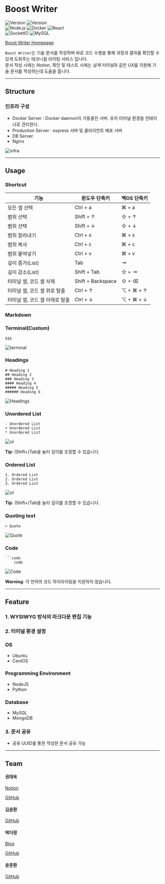 # Boost Writer

<p>
  <img alt="Version" src="https://img.shields.io/badge/version-0.5.0-red.svg?cacheSeconds=2592000" />
  <img alt="Version" src="https://img.shields.io/node/v/react" />
  <img src="https://user-images.githubusercontent.com/7288322/32581402-b7e79c80-c54e-11e7-8650-ba6a944ada4b.png" alt="" style="max-width:100%;">
  <br>
  <img alt="Node.js" src="https://img.shields.io/badge/Node.js-black?logo=Node.js&logoColor=green" />
  <img alt="Docker" src="https://img.shields.io/badge/Docker-black?logo=Docker&logoColor=1488C6" />
  <img alt="React" src="https://img.shields.io/badge/React.js-black?logo=React&logoColor=61DAFB" />
  <br>
  <img alt="SocketIO" src="https://img.shields.io/badge/Socket.io-black?logo=socket.io" />
  <img alt="MySQL" src="https://img.shields.io/badge/Mysql-black?logo=mysql" />
  
</p>

[Boost Writer Homepage](https://boostwriter.stenrine.com)

`Boost Writer`는 기술 문서를 작성하며 바로 코드 수행을 통해 과정과 결과를 확인할 수 있게 도와주는 테크니컬 라이팅 서비스 입니다.  
문서 작성 시에는 _Notion_, 확인 및 테스트 시에는 *실제 터미널*과 같은 UX를 지원해 기술 문서를 작성하는데 도움을 줍니다.

---

## Structure

### 인프라 구성

- Docker Server : Docker daemon이 가동중인 서버. 유저 터미널 환경을 컨테이너로 관리한다.
- Production Server : express 서버 및 클라이언트 배포 서버
- DB Server
- Nginx

![infra](https://user-images.githubusercontent.com/26639508/71149453-f2e58b80-2271-11ea-8c84-5437226f4cd0.jpg)

---

## Usage

### **Shortcut**

| 기능                           | 윈도우 단축키     | 맥OS 단축키 |
| ------------------------------ | ----------------- | ----------- |
| 모든 셀 선택                   | Ctrl + a          | ⌘ + a       |
| 범위 선택                      | Shift + ↑         | ⇧ + ↑       |
| 범위 선택                      | Shift + ↓         | ⇧ + ↓       |
| 범위 잘라내기                  | Ctrl + x          | ⌘ + x       |
| 범위 복사                      | Ctrl + c          | ⌘ + c       |
| 범위 붙여넣기                  | Ctrl + v          | ⌘ + v       |
| 깊이 증가(List)                | Tab               | ⇥           |
| 깊이 감소(List)                | Shift + Tab       | ⇧ + ⇥       |
| 터미널 셀, 코드 셀 삭제        | Shift + Backspace | ⇧ + ⌫       |
| 터미널 셀, 코드 셀 위로 탈출   | Ctrl + ↑          | ⌥ + ⌘ + ↑   |
| 터미널 셀, 코드 셀 아래로 탈출 | Ctrl + ↓          | ⌥ + ⌘ + ↓   |

### **Markdown**

### Terminal(Custom)

```
$$$
```

![terminal](https://user-images.githubusercontent.com/26639508/71147099-0a6d4600-226b-11ea-93a3-86c1fdecc73f.gif)

### Headings

```
# Heading 1
## Heading 2
### Heading 3
#### Heading 4
##### Heading 5
###### Heading 6
```

![Headings](https://user-images.githubusercontent.com/26639508/71147100-0a6d4600-226b-11ea-89b2-77fb66a861df.gif)

### Unordered List

```
- Unordered List
+ Unordered List
* Unordered List
```

![ul](https://user-images.githubusercontent.com/26639508/71147107-0f31fa00-226b-11ea-90e3-8cc31c09bade.gif)

**Tip**: (Shift+)Tab을 눌러 깊이를 조정할 수 있습니다.

### Ordered List

```
1. Ordered List
2. Ordered List
3. Ordered List
```

![ol](https://user-images.githubusercontent.com/26639508/71147105-0f31fa00-226b-11ea-897e-5cb2038113fb.gif)

**Tip**: (Shift+)Tab을 눌러 깊이를 조정할 수 있습니다.

### Quoting text

```
> Quote
```

![Quote](https://user-images.githubusercontent.com/26639508/71147110-10632700-226b-11ea-834d-9c6d164fe878.gif)

### Code

````
```code
    code
````

![Code](https://user-images.githubusercontent.com/26639508/71147109-0fca9080-226b-11ea-9e5a-c5b1f8efca1e.gif)

**Warning**: 각 언어의 코드 하이라이팅을 지원하지 않습니다.

---

## Feature

### **1. WYSIWYG 방식의 마크다운 편집 기능**

### **2. 터미널 환경 설정**

### OS

- Ubuntu
- CentOS

### Programming Environment

- NodeJS
- Python

### Database

- MySQL
- MongoDB

### **3. 문서 공유**

- 공유 UUID를 통한 작성한 문서 공유 가능

---

## Team

#### 권태욱

[Notion](https://www.notion.so/imurukevol/538cebd586e04ce5ab1c3ee1e5bda02f)

[GitHub](https://github.com/ImuruKevol)

#### 김윤환

[GitHub](https://github.com/DrizzlingCattus)

#### 박다정

[Blog](https://dimss.tistory.com/)

[GitHub](https://github.com/dimsssss)

#### 윤준환

[GitHub](https://github.com/RBJH)
